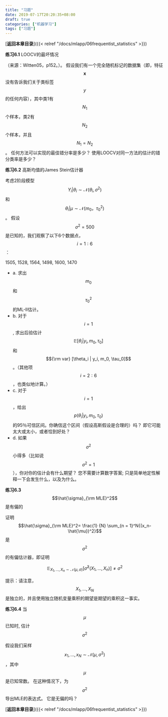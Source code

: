 ```yaml
---
title: "习题"
date: 2019-07-17T20:20:35+08:00
draft: true
categories: ["机器学习"]
tags: ["习题"]
---
```



[**返回本章目录**]({{< relref "/docs/mlapp/06frequentist_statistics" >}})

**练习6.1** LOOCV的最坏情况

（来源：Witten05，p152。）。 假设我们有一个完全随机标记的数据集（即，特征$$\boldsymbol{x}$$没有告诉我们关于类标签$$y$$的任何内容），其中类1有$$N_1$$个样本，类2有$$N_2$$个样本，并且$$N_1 = N_2$$。 任何方法可以实现的最佳错分率是多少？ 使用LOOCV对同一方法的估计的错分类率是多少？

<!--more-->

**练习6.2** 高斯均值的James Stein估计器

考虑2阶段模型$$Y_i |\theta_i \sim \mathcal{N}(\theta_i,\sigma^2)$$和$$\theta_i|\mu \sim \mathcal{N}(m_0，\tau_0^2)$$。 假设$$\sigma^2= 500$$是已知的，我们观察了以下6个数据点，$$i = 1:6$$：

1505, 1528, 1564, 1498, 1600, 1470

* a. 求出$$m_0$$和$$\tau_0^2$$的ML-II估计。
* b. 对于$$i = 1$$, 求出后验估计$$\mathbb{E} [\theta_i | y_i, m_0, \tau_0]$$和$${\rm var} [\theta_i | y_i, m_0, \tau_0]$$。（其他项$$i = 2:6$$，也类似地计算。）
* c. 对于$$i = 1$$，给出$$p(\theta_i | y_i, m_0, \tau_0)$$的95％可信区间。你确信这个区间（假设高斯假设是合理的）吗？ 即它可能太大或太小，或者恰到好处？
* d. 如果$$\sigma^2$$小得多（比如说$$\sigma^2= 1$$），你对你的估计会有什么期望？ 您不需要计算数字答案; 只是简单地定性解释一下会发生什么，以及为什么。

**练习6.3** $$\hat{\sigma}_{\rm MLE}^2$$是有偏的

证明$$\hat{\sigma}_{\rm MLE}^2= \frac{1} {N} \sum_{n = 1}^N{(x_n-\hat{\mu})^2}$$ 是$$\sigma^2$$的有偏估计器，即证明

$$
\mathbb{E}_{X_1,\dots,X_n \sim \mathcal{N}(\mu,\sigma)}[\hat{\sigma}^2(X_1,\dots,X_n)]\ne \sigma^2
$$

提示：请注意，$$X_1,\dots,X_N$$是独立的，并且使用独立随机变量乘积的期望是期望的乘积这一事实。

**练习6.4** 当$$\mu$$已知时, 估计$$\sigma^2$$

假设我们采样$$x_1,\dots,x_N \sim \mathcal{N}(\mu, \sigma^2)$$ ，其中$$\mu$$ 是已知常数。 在这种情况下，为$$\sigma^2$$导出MLE的表达式。 它是无偏的吗？

[**返回本章目录**]({{< relref "/docs/mlapp/06frequentist_statistics" >}})

